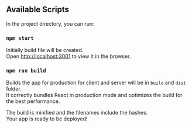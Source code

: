 
## Available Scripts

In the project directory, you can run:

### `npm start`

Initially build file will be created.<br>
Open [http://localhost:3001](http://localhost:3001) to view it in the browser.

### `npm run build`

Builds the app for production for client and server will be in `build` and `dist` folder. <br>
It correctly bundles React in production mode and optimizes the build for the best performance.

The build is minified and the filenames include the hashes.<br>
Your app is ready to be deployed!
